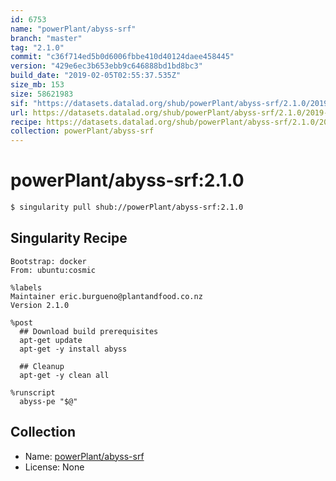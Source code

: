 ```yaml
---
id: 6753
name: "powerPlant/abyss-srf"
branch: "master"
tag: "2.1.0"
commit: "c36f714ed5b0d6006fbbe410d40124daee458445"
version: "429e6ec3b653ebb9c646888bd1bd8bc3"
build_date: "2019-02-05T02:55:37.535Z"
size_mb: 153
size: 58621983
sif: "https://datasets.datalad.org/shub/powerPlant/abyss-srf/2.1.0/2019-02-05-c36f714e-429e6ec3/429e6ec3b653ebb9c646888bd1bd8bc3.simg"
url: https://datasets.datalad.org/shub/powerPlant/abyss-srf/2.1.0/2019-02-05-c36f714e-429e6ec3/
recipe: https://datasets.datalad.org/shub/powerPlant/abyss-srf/2.1.0/2019-02-05-c36f714e-429e6ec3/Singularity
collection: powerPlant/abyss-srf
---
```


# powerPlant/abyss-srf:2.1.0

```bash
$ singularity pull shub://powerPlant/abyss-srf:2.1.0
```

## Singularity Recipe

```singularity
Bootstrap: docker
From: ubuntu:cosmic

%labels
Maintainer eric.burgueno@plantandfood.co.nz
Version 2.1.0

%post
  ## Download build prerequisites
  apt-get update
  apt-get -y install abyss
  
  ## Cleanup
  apt-get -y clean all

%runscript
  abyss-pe "$@"
```

## Collection

 - Name: [powerPlant/abyss-srf](https://github.com/powerPlant/abyss-srf)
 - License: None

